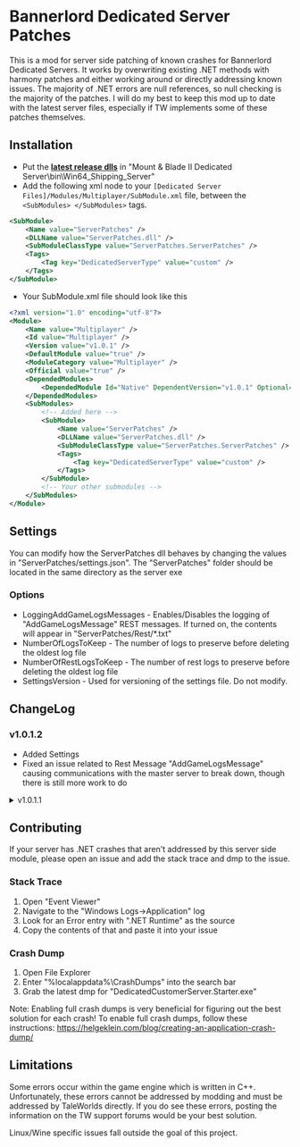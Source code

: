 # Bannerlord Dedicated Server Patches
This is a mod for server side patching of known crashes for Bannerlord Dedicated Servers. It works by overwriting existing .NET methods with harmony patches and either working around or directly addressing known issues. The majority of .NET errors are null references, so null checking is the majority of the patches. I will do my best to keep this mod up to date with the latest server files, especially if TW implements some of these patches themselves.

## Installation

- Put the **[latest release dlls](https://github.com/HornsGuy/BannerlordServerPatches/releases/download/v1.0.1.2/ServerPatches_v1.0.1.2.zip)** in "Mount & Blade II Dedicated Server\bin\Win64_Shipping_Server"
- Add the following xml node to your `[Dedicated Server Files]/Modules/Multiplayer/SubModule.xml` file, between the  `<SubModules> </SubModules>` tags. 
```xml
<SubModule>
	<Name value="ServerPatches" />
	<DLLName value="ServerPatches.dll" />
	<SubModuleClassType value="ServerPatches.ServerPatches" />
	<Tags>
		<Tag key="DedicatedServerType" value="custom" />
	</Tags>
</SubModule>
```
- Your SubModule.xml file should look like this
```xml
<?xml version="1.0" encoding="utf-8"?>
<Module>
	<Name value="Multiplayer" />
	<Id value="Multiplayer" />
	<Version value="v1.0.1" />
	<DefaultModule value="true" />
	<ModuleCategory value="Multiplayer" />
	<Official value="true" />
	<DependedModules>
		<DependedModule Id="Native" DependentVersion="v1.0.1" Optional="false" />
	</DependedModules>
	<SubModules>
        <!-- Added here -->
		<SubModule>
			<Name value="ServerPatches" />
			<DLLName value="ServerPatches.dll" />
			<SubModuleClassType value="ServerPatches.ServerPatches" />
			<Tags>
				<Tag key="DedicatedServerType" value="custom" />
			</Tags>
		</SubModule>
        <!-- Your other submodules -->
	</SubModules>
</Module>
```
## Settings
You can modify how the ServerPatches dll behaves by changing the values in "ServerPatches/settings.json". The "ServerPatches" folder should be located in the same directory as the server exe

### Options
- LoggingAddGameLogsMessages - Enables/Disables the logging of "AddGameLogsMessage" REST messages. If turned on, the contents will appear in "ServerPatches/Rest/*.txt"
- NumberOfLogsToKeep - The number of logs to preserve before deleting the oldest log file
- NumberOfRestLogsToKeep - The number of rest logs to preserve before deleting the oldest log file
- SettingsVersion - Used for versioning of the settings file. Do not modify.

## ChangeLog

### v1.0.1.2
- Added Settings
- Fixed an issue related to Rest Message "AddGameLogsMessage" causing communications with the master server to break down, though there is still more work to do

<details>
  <summary>v1.0.1.1</summary>
  
- Fixed 2 Issues the Calradic Campaign server was having with Siege
  
</details>

## Contributing

If your server has .NET crashes that aren't addressed by this server side module, please open an issue and add the stack trace and dmp to the issue.

### Stack Trace
1. Open "Event Viewer"
2. Navigate to the "Windows Logs->Application" log
3. Look for an Error entry with ".NET Runtime" as the source
4. Copy the contents of that and paste it into your issue

### Crash Dump
1. Open File Explorer
2. Enter "%localappdata%\CrashDumps" into the search bar
3. Grab the latest dmp for "DedicatedCustomerServer.Starter.exe"

Note: Enabling full crash dumps is very beneficial for figuring out the best solution for each crash! To enable full crash dumps, follow these instructions: https://helgeklein.com/blog/creating-an-application-crash-dump/

## Limitations
Some errors occur within the game engine which is written in C++. Unfortunately, these errors cannot be addressed by modding and must be addressed by TaleWorlds directly. If you do see these errors, posting the information on the TW support forums would be your best solution.

Linux/Wine specific issues fall outside the goal of this project.
